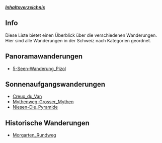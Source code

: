 
<u>***Inhaltsverzeichnis***</u>

## Info
Diese Liste bietet einen Überblick über die verschiedenen Wanderungen. Hier sind alle Wanderungen in der Schweiz nach Kategorien geordnet.

## Panoramawanderungen
- [5-Seen-Wanderung_Pizol](Wanderungen/5-Seen-Wanderung/5-Seen-Wanderung_Pizol.md)

## Sonnenaufgangswanderungen
- [Creux_du_Van](Wanderungen/Creux_du_Van/Creux_du_Van.md)
- [Mythenweg-Grosser_Mythen](Wanderungen/Mythenweg/Mythenweg-Grosser_Mythen.md)
- [Niesen-Die_Pyramide](Wanderungen/Niesen%20-%20Die%20Pyramide/Niesen-Die_Pyramide.md)

## Historische Wanderungen
- [Morgarten_Rundweg](Wanderungen/Morgarten/Morgarten_Rundweg.md)
